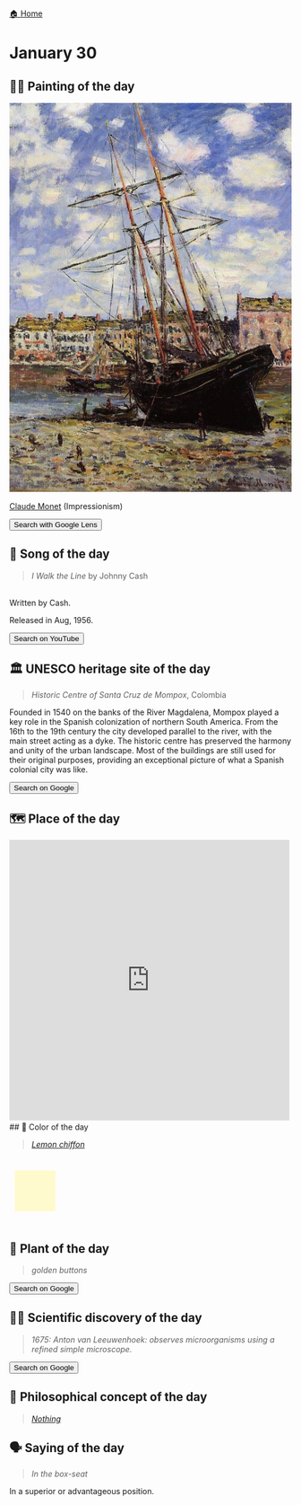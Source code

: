 
[🏠 Home](../../index.md)

# January 30

## 🧑‍🎨 Painting of the day

<img width="600" src="../img/Claude_Monet_4.jpg">

[Claude Monet](http://en.wikipedia.org/wiki/Claude_Monet) (Impressionism)

<button class="btn btn-success"
onclick=" window.open('https://lens.google.com/uploadbyurl?url=https://iretes.github.io/one-a-day/data/img/Claude_Monet_4.jpg','_blank')">
Search with Google Lens
</button>

## 🎼 Song of the day

> *I Walk the Line*
by Johnny Cash

<br />Written by Cash.

Released in Aug, 1956.

<button class="btn btn-success"
onclick=" window.open('http://www.youtube.com/search?q=I Walk the Line by Johnny Cash','_blank')">
Search on YouTube
</button>

## 🏛️ UNESCO heritage site of the day

> *Historic Centre of Santa Cruz de Mompox*, Colombia

<p>Founded in 1540 on the banks of the River Magdalena, Mompox played a key role in the Spanish colonization of northern South America. From the 16th to the 19th century the city developed parallel to the river, with the main street acting as a dyke. The historic centre has preserved the harmony and unity of the urban landscape. Most of the buildings are still used for their original purposes, providing an exceptional picture of what a Spanish colonial city was like.</p>

<button class="btn btn-success"
onclick=" window.open('http://www.google.com/search?q=Historic Centre of Santa Cruz de Mompox','_blank')">
Search on Google
</button>

## 🗺️ Place of the day

<iframe
src="https://www.mapcrunch.com"
name="mapcrunch"
width="500"
height="500"
allowTransparency="true"
scrolling="no"
frameborder="0"
>
</iframe>
## 🎨 Color of the day

> *[Lemon chiffon](https://en.wikipedia.org/wiki/Lemon_chiffon)*

<div style="color:#FFFACD; font-size: 100px;">&#9632;</div>

## 🌿 Plant of the day

> *golden buttons*

<button class="btn btn-success"
onclick=" window.open('http://www.google.com/search?q=golden buttons','_blank')">
Search on Google
</button>

## 🧑‍🔬 Scientific discovery of the day

> *1675: Anton van Leeuwenhoek: observes microorganisms using a refined simple microscope.*

<button class="btn btn-success"
onclick=" window.open('http://www.google.com/search?q=1675: Anton van Leeuwenhoek: observes microorganisms using a refined simple microscope.','_blank')">
Search on Google
</button>

## 💭 Philosophical concept of the day

> *[Nothing](https://en.wikipedia.org/wiki/Nothing)*

## 🗣️ Saying of the day

> *In the box-seat*

In
a superior or advantageous position.
